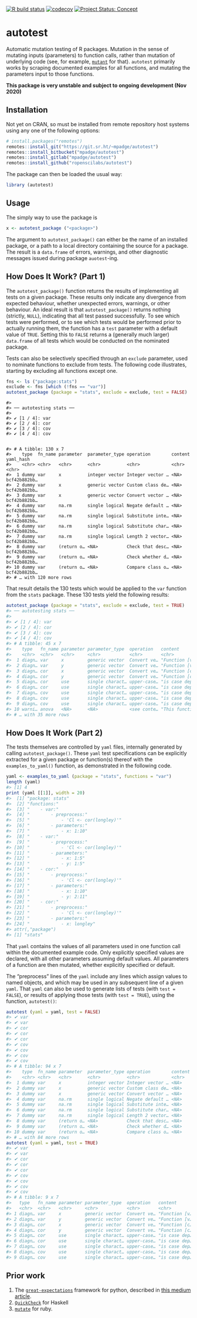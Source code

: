<!-- README.md is generated from README.Rmd. Please edit that file -->
<!-- badges: start -->

[![R build
status](https://github.com/ropenscilabs/autotest/workflows/R-CMD-check/badge.svg)](https://github.com/ropenscilabs/autotest/actions?query=workflow%3AR-CMD-check)
[![codecov](https://codecov.io/gh/ropenscilabs/autotest/branch/master/graph/badge.svg)](https://codecov.io/gh/ropenscilabs/autotest)
[![Project Status:
Concept](https://www.repostatus.org/badges/latest/concept.svg)](https://www.repostatus.org/#concept)
<!-- badges: end -->

autotest
========

Automatic mutation testing of R packages. Mutation in the sense of
mutating inputs (parameters) to function calls, rather than mutation of
underlying code (see, for example,
[`mutant`](https://github.com/ropensci/mutant) for that). `autotest`
primarily works by scraping documented examples for all functions, and
mutating the parameters input to those functions.

**This package is very unstable and subject to ongoing development (Nov
2020)**

Installation
------------

Not yet on CRAN, so must be installed from remote repository host
systems using any one of the following options:

``` r
# install.packages("remotes")
remotes::install_git("https://git.sr.ht/~mpadge/autotest")
remotes::install_bitbucket("mpadge/autotest")
remotes::install_gitlab("mpadge/autotest")
remotes::install_github("ropenscilabs/autotest")
```

The package can then be loaded the usual way:

``` r
library (autotest)
```

Usage
-----

The simply way to use the package is

``` r
x <- autotest_package ("<package>")
```

The argument to `autotest_package()` can either be the name of an
installed package, or a path to a local directory containing the source
for a package. The result is a `data.frame` of errors, warnings, and
other diagnostic messages issued during package `auotest`-ing.

How Does It Work? (Part 1)
--------------------------

The `autotest_package()` function returns the results of implementing
all tests on a given package. These results only indicate any divergence
from expected behaviour, whether unexpected errors, warnings, or other
behaviour. An ideal result is that `autotest_package()` returns nothing
(strictly, `NULL`), indicating that all test passed successfully. To see
which tests were performed, or to see which tests would be performed
prior to actually running them, the function has a `test` parameter with
a default value of `TRUE`. Setting this to `FALSE` returns a (generally
much larger) `data.frame` of all tests which would be conducted on the
nominated package.

Tests can also be selectively specified through an `exclude` parameter,
used to nominate functions to exclude from tests. The following code
illustrates, starting by excluding all functions except one.

``` r
fns <- ls ("package:stats")
exclude <- fns [which (!fns == "var")]
autotest_package (package = "stats", exclude = exclude, test = FALSE)
```

    #> 
    #> ── autotesting stats ──
    #> 
    #> ✔ [1 / 4]: var
    #> ✔ [2 / 4]: cor
    #> ✔ [3 / 4]: cov
    #> ✔ [4 / 4]: cov


    #> # A tibble: 130 x 7
    #>    type  fn_name parameter  parameter_type operation        content yaml_hash   
    #>    <chr> <chr>   <chr>      <chr>          <chr>            <chr>   <chr>       
    #>  1 dummy var     x          integer vector Integer vector … <NA>    bcf42b882bb…
    #>  2 dummy var     x          generic vector Custom class de… <NA>    bcf42b882bb…
    #>  3 dummy var     x          generic vector Convert vector … <NA>    bcf42b882bb…
    #>  4 dummy var     na.rm      single logical Negate default … <NA>    bcf42b882bb…
    #>  5 dummy var     na.rm      single logical Substitute inte… <NA>    bcf42b882bb…
    #>  6 dummy var     na.rm      single logical Substitute char… <NA>    bcf42b882bb…
    #>  7 dummy var     na.rm      single logical Length 2 vector… <NA>    bcf42b882bb…
    #>  8 dummy var     (return o… <NA>           Check that desc… <NA>    bcf42b882bb…
    #>  9 dummy var     (return o… <NA>           Check whether d… <NA>    bcf42b882bb…
    #> 10 dummy var     (return o… <NA>           Compare class o… <NA>    bcf42b882bb…
    #> # … with 120 more rows

That result details the 130 tests which would be applied to the `var`
function from the `stats` package. These 130 tests yield the following
results:

``` r
autotest_package (package = "stats", exclude = exclude, test = TRUE)
#> ── autotesting stats ──
#> 
#> ✔ [1 / 4]: var
#> ✔ [2 / 4]: cor
#> ✔ [3 / 4]: cov
#> ✔ [4 / 4]: cov
#> # A tibble: 45 x 7
#>    type   fn_name parameter parameter_type  operation   content       yaml_hash 
#>    <chr>  <chr>   <chr>     <chr>           <chr>       <chr>         <chr>     
#>  1 diagn… var     x         generic vector  Convert ve… "Function [v… bcf42b882…
#>  2 diagn… var     y         generic vector  Convert ve… "Function [v… bcf42b882…
#>  3 diagn… cor     x         generic vector  Convert ve… "Function [c… bcf42b882…
#>  4 diagn… cor     y         generic vector  Convert ve… "Function [c… bcf42b882…
#>  5 diagn… cor     use       single charact… upper-case… "is case dep… bcf42b882…
#>  6 diagn… cor     use       single charact… upper-case… "is case dep… 4e21cddac…
#>  7 diagn… cov     use       single charact… upper-case… "is case dep… 4e21cddac…
#>  8 diagn… cov     use       single charact… upper-case… "is case dep… 8dc19144c…
#>  9 diagn… cov     use       single charact… upper-case… "is case dep… 87d5da3d7…
#> 10 warni… anova   <NA>      <NA>            <see conte… "This functi… <NA>      
#> # … with 35 more rows
```

How Does It Work (Part 2)
-------------------------

The tests themselves are controlled by `yaml` files, internally
generated by calling `autotest_package()`. These `yaml` test
specifications can be explicitly extracted for a given package or
function(s) thereof with the `examples_to_yaml()` function, as
demonstrated in the following code.

``` r
yaml <- examples_to_yaml (package = "stats", functions = "var")
length (yaml)
#> [1] 4
print (yaml [[1]], width = 20)
#>  [1] "package: stats"                    
#>  [2] "functions:"                        
#>  [3] "    - var:"                        
#>  [4] "        - preprocess:"             
#>  [5] "            - 'Cl <- cor(longley)'"
#>  [6] "        - parameters:"             
#>  [7] "            - x: 1:10"             
#>  [8] "    - var:"                        
#>  [9] "        - preprocess:"             
#> [10] "            - 'Cl <- cor(longley)'"
#> [11] "        - parameters:"             
#> [12] "            - x: 1:5"              
#> [13] "            - y: 1:5"              
#> [14] "    - cor:"                        
#> [15] "        - preprocess:"             
#> [16] "            - 'Cl <- cor(longley)'"
#> [17] "        - parameters:"             
#> [18] "            - x: 1:10"             
#> [19] "            - y: 2:11"             
#> [20] "    - cor:"                        
#> [21] "        - preprocess:"             
#> [22] "            - 'Cl <- cor(longley)'"
#> [23] "        - parameters:"             
#> [24] "            - x: longley"          
#> attr(,"package")
#> [1] "stats"
```

That `yaml` contains the values of all parameters used in one function
call within the documented example code. Only explicitly specified
values are declared, with all other parameters assuming default values.
All parameters of a function are then mutated, whether explicitly
specified or default.

The “preprocess” lines of the `yaml` include any lines which assign
values to named objects, and which may be used in any subsequent line of
a given `yaml`. That `yaml` can also be used to generate lists of tests
(with `test = FALSE`), or results of applying those tests (with
`test = TRUE`), using the function, `autotest()`:

``` r
autotest (yaml = yaml, test = FALSE)
#> ✔ var
#> ✔ var
#> ✔ cor
#> ✔ cor
#> ✔ cor
#> ✔ cov
#> ✔ cov
#> ✔ cov
#> ✔ cov
#> # A tibble: 94 x 7
#>    type  fn_name parameter  parameter_type operation        content yaml_hash   
#>    <chr> <chr>   <chr>      <chr>          <chr>            <chr>   <chr>       
#>  1 dummy var     x          integer vector Integer vector … <NA>    bcf42b882bb…
#>  2 dummy var     x          generic vector Custom class de… <NA>    bcf42b882bb…
#>  3 dummy var     x          generic vector Convert vector … <NA>    bcf42b882bb…
#>  4 dummy var     na.rm      single logical Negate default … <NA>    bcf42b882bb…
#>  5 dummy var     na.rm      single logical Substitute inte… <NA>    bcf42b882bb…
#>  6 dummy var     na.rm      single logical Substitute char… <NA>    bcf42b882bb…
#>  7 dummy var     na.rm      single logical Length 2 vector… <NA>    bcf42b882bb…
#>  8 dummy var     (return o… <NA>           Check that desc… <NA>    bcf42b882bb…
#>  9 dummy var     (return o… <NA>           Check whether d… <NA>    bcf42b882bb…
#> 10 dummy var     (return o… <NA>           Compare class o… <NA>    bcf42b882bb…
#> # … with 84 more rows
autotest (yaml = yaml, test = TRUE)
#> ✔ var
#> ✔ var
#> ✔ cor
#> ✔ cor
#> ✔ cor
#> ✔ cov
#> ✔ cov
#> ✔ cov
#> ✔ cov
#> # A tibble: 9 x 7
#>   type   fn_name parameter parameter_type  operation   content       yaml_hash  
#>   <chr>  <chr>   <chr>     <chr>           <chr>       <chr>         <chr>      
#> 1 diagn… var     x         generic vector  Convert ve… "Function [v… bcf42b882b…
#> 2 diagn… var     y         generic vector  Convert ve… "Function [v… bcf42b882b…
#> 3 diagn… cor     x         generic vector  Convert ve… "Function [c… bcf42b882b…
#> 4 diagn… cor     y         generic vector  Convert ve… "Function [c… bcf42b882b…
#> 5 diagn… cor     use       single charact… upper-case… "is case dep… bcf42b882b…
#> 6 diagn… cor     use       single charact… upper-case… "is case dep… 4e21cddacf…
#> 7 diagn… cov     use       single charact… upper-case… "is case dep… 4e21cddacf…
#> 8 diagn… cov     use       single charact… upper-case… "is case dep… 8dc19144c4…
#> 9 diagn… cov     use       single charact… upper-case… "is case dep… 87d5da3d7a…
```

Prior work
----------

1.  The
    [`great-expectations`](https://github.com/great-expectations/great_expectations)
    framework for python, described in [this medium
    article](https://medium.com/@expectgreatdata/down-with-pipeline-debt-introducing-great-expectations-862ddc46782a).
2.  [`QuickCheck`](https://hackage.haskell.org/package/QuickCheck) for
    Haskell
3.  [`mutate`](https://github.com/mbj/mutant) for ruby.

